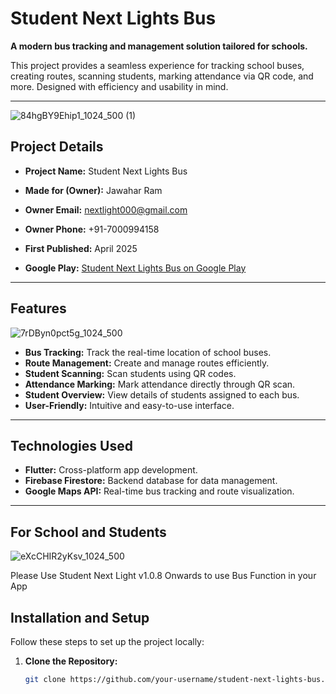 # Student Next Lights Bus

**A modern bus tracking and management solution tailored for schools.**  

This project provides a seamless experience for tracking school buses, creating routes, scanning students, marking attendance via QR code, and more. Designed with efficiency and usability in mind.

---

![84hgBY9Ehip1_1024_500 (1)](https://github.com/user-attachments/assets/d3f71fdb-f8de-49cb-8edb-fbdebb8de4b3)


## Project Details

- **Project Name:** Student Next Lights Bus  
- **Made for (Owner):** Jawahar Ram  
- **Owner Email:** [nextlight000@gmail.com](mailto:nextlight000@gmail.com)  
- **Owner Phone:** +91-7000994158  
- **First Published:** April 2025  

- **Google Play:** [Student Next Lights Bus on Google Play](https://play.google.com/store/apps/details?id=com.starwish.student_next_lights_bus)  

---

## Features
![7rDByn0pct5g_1024_500](https://github.com/user-attachments/assets/efe578a3-c52b-4266-8c2c-23c1cb07a044)

- **Bus Tracking:** Track the real-time location of school buses.  
- **Route Management:** Create and manage routes efficiently.  
- **Student Scanning:** Scan students using QR codes.  
- **Attendance Marking:** Mark attendance directly through QR scan.  
- **Student Overview:** View details of students assigned to each bus.  
- **User-Friendly:** Intuitive and easy-to-use interface.

---

## Technologies Used

- **Flutter:** Cross-platform app development.  
- **Firebase Firestore:** Backend database for data management.  
- **Google Maps API:** Real-time bus tracking and route visualization.  

---
## For School and Students
![eXcCHIR2yKsv_1024_500](https://github.com/user-attachments/assets/05b2e437-6939-4b7b-a21c-7b2d37455a04)

Please Use Student Next Light v1.0.8 Onwards to use Bus Function in your App


## Installation and Setup

Follow these steps to set up the project locally:

1. **Clone the Repository:**  
   ```bash
   git clone https://github.com/your-username/student-next-lights-bus.git
